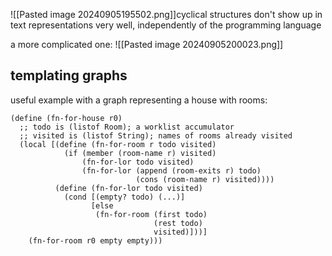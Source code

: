 ![[Pasted image 20240905195502.png]]cyclical structures don't show up in text representations very well, independently of the programming language

a more complicated one:
![[Pasted image 20240905200023.png]]
## templating graphs
useful example with a graph representing a house with rooms:
```racket
(define (fn-for-house r0)
  ;; todo is (listof Room); a worklist accumulator
  ;; visited is (listof String); names of rooms already visited
  (local [(define (fn-for-room r todo visited) 
            (if (member (room-name r) visited)
                (fn-for-lor todo visited)
                (fn-for-lor (append (room-exits r) todo)
                            (cons (room-name r) visited)))) 
          (define (fn-for-lor todo visited)
            (cond [(empty? todo) (...)]
                  [else
                   (fn-for-room (first todo) 
                                (rest todo)
                                visited)]))]
    (fn-for-room r0 empty empty))) 
```